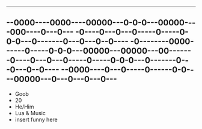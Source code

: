 ----------------------------------------------------------
--0000----0000----00000---0-0-0---00000----000----0---0---
-0----0---0---0-----0-----0-0-0---0-------0---0---0--0----
-0--------0000------0-----0-0-0---00000---00000---00------
-0----0---0---0-----0-----0-0-0---0-------0---0---0--0----
--0000----0---0-----0------0-0----00000---0---0---0---0---
----------------------------------------------------------

- Goob
- 20
- He/Him
- Lua & Music
- insert funny here

<!---
CRTweak/CRTweak is a ✨ special ✨ repository because its `README.md` (this file) appears on your GitHub profile.
You can click the Preview link to take a look at your changes.
--->
